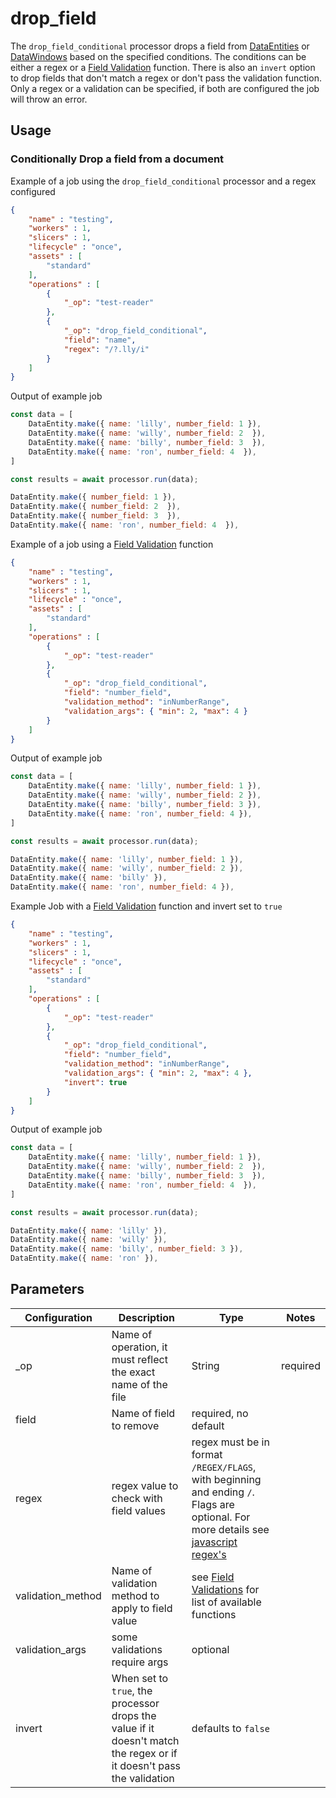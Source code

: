 # drop_field

The `drop_field_conditional` processor drops a field from [DataEntities](https://terascope.github.io/teraslice/docs/packages/utils/api/classes/dataentity) or [DataWindows](../entity/data-window.md) based on the specified conditions.  The conditions can be either a regex or a [Field Validation](https://terascope.github.io/teraslice/docs/packages/data-mate/overview#Field-Validations) function.  There is also an `invert` option to drop fields that don't match a regex or don't pass the validation function.  Only a regex or a validation can be specified, if both are configured the job will throw an error.

## Usage

### Conditionally Drop a field from a document

Example of a job using the `drop_field_conditional` processor and a regex configured

```json
{
    "name" : "testing",
    "workers" : 1,
    "slicers" : 1,
    "lifecycle" : "once",
    "assets" : [
        "standard"
    ],
    "operations" : [
        {
            "_op": "test-reader"
        },
        {
            "_op": "drop_field_conditional",
            "field": "name",
            "regex": "/?.lly/i"
        }
    ]
}

```

Output of example job

```javascript
const data = [
    DataEntity.make({ name: 'lilly', number_field: 1 }),
    DataEntity.make({ name: 'willy', number_field: 2  }),
    DataEntity.make({ name: 'billy', number_field: 3  }),
    DataEntity.make({ name: 'ron', number_field: 4  }),
]

const results = await processor.run(data);

DataEntity.make({ number_field: 1 }),
DataEntity.make({ number_field: 2  }),
DataEntity.make({ number_field: 3  }),
DataEntity.make({ name: 'ron', number_field: 4  }),
```

Example of a job using a [Field Validation](https://terascope.github.io/teraslice/docs/packages/data-mate/overview#Field-Validations) function

```json
{
    "name" : "testing",
    "workers" : 1,
    "slicers" : 1,
    "lifecycle" : "once",
    "assets" : [
        "standard"
    ],
    "operations" : [
        {
            "_op": "test-reader"
        },
        {
            "_op": "drop_field_conditional",
            "field": "number_field",
            "validation_method": "inNumberRange",
            "validation_args": { "min": 2, "max": 4 }
        }
    ]
}

```

Output of example job

```javascript
const data = [
    DataEntity.make({ name: 'lilly', number_field: 1 }),
    DataEntity.make({ name: 'willy', number_field: 2 }),
    DataEntity.make({ name: 'billy', number_field: 3 }),
    DataEntity.make({ name: 'ron', number_field: 4 }),
]

const results = await processor.run(data);

DataEntity.make({ name: 'lilly', number_field: 1 }),
DataEntity.make({ name: 'willy', number_field: 2 }),
DataEntity.make({ name: 'billy' }),
DataEntity.make({ name: 'ron', number_field: 4 }),
```

Example Job with a [Field Validation](https://terascope.github.io/teraslice/docs/packages/data-mate/overview#Field-Validations) function and invert set to `true`

```json
{
    "name" : "testing",
    "workers" : 1,
    "slicers" : 1,
    "lifecycle" : "once",
    "assets" : [
        "standard"
    ],
    "operations" : [
        {
            "_op": "test-reader"
        },
        {
            "_op": "drop_field_conditional",
            "field": "number_field",
            "validation_method": "inNumberRange",
            "validation_args": { "min": 2, "max": 4 },
            "invert": true
        }
    ]
}

```

Output of example job

```javascript
const data = [
    DataEntity.make({ name: 'lilly', number_field: 1 }),
    DataEntity.make({ name: 'willy', number_field: 2  }),
    DataEntity.make({ name: 'billy', number_field: 3  }),
    DataEntity.make({ name: 'ron', number_field: 4  }),
]

const results = await processor.run(data);

DataEntity.make({ name: 'lilly' }),
DataEntity.make({ name: 'willy' }),
DataEntity.make({ name: 'billy', number_field: 3 }),
DataEntity.make({ name: 'ron' }),
```

## Parameters

| Configuration | Description                                                   | Type   | Notes                        |
| ------------- | ------------------------------------------------------------- | ------ | ---------------------------- |
| _op  | Name of operation, it must reflect the exact name of the file | String | required                     |
| field | Name of field to remove | required, no default |
| regex | regex value to check with field values | regex must be in format `/REGEX/FLAGS`, with beginning and ending `/`.  Flags are optional.  For more details see [javascript regex's](https://developer.mozilla.org/en-US/docs/Web/JavaScript/Guide/Regular_Expressions#writing_a_regular_expression_pattern) |
| validation_method | Name of validation method to apply to field value | see [Field Validations](https://terascope.github.io/teraslice/docs/packages/data-mate/overview#field-validations) for list of available functions |
| validation_args | some validations require args | optional |
| invert | When set to `true`, the processor drops the value if it doesn't match the regex or if it doesn't pass the validation | defaults to `false` |

